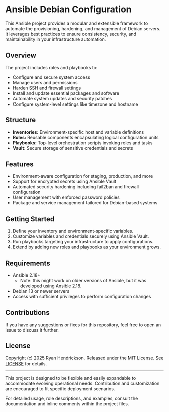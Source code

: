 # Ansible Debian Configuration

This Ansible project provides a modular and extensible framework to automate the provisioning, hardening, and management of Debian servers.
It leverages best practices to ensure consistency, security, and maintainability in your infrastructure automation.

## Overview

The project includes roles and playbooks to:

- Configure and secure system access
- Manage users and permissions
- Harden SSH and firewall settings
- Install and update essential packages and software
- Automate system updates and security patches
- Configure system-level settings like timezone and hostname

## Structure

- **Inventories:** Environment-specific host and variable definitions
- **Roles:** Reusable components encapsulating logical configuration units
- **Playbooks:** Top-level orchestration scripts invoking roles and tasks
- **Vault:** Secure storage of sensitive credentials and secrets

## Features

- Environment-aware configuration for staging, production, and more
- Support for encrypted secrets using Ansible Vault
- Automated security hardening including fail2ban and firewall configuration
- User management with enforced password policies
- Package and service management tailored for Debian-based systems

## Getting Started

1. Define your inventory and environment-specific variables.
2. Customize variables and credentials securely using Ansible Vault.
3. Run playbooks targeting your infrastructure to apply configurations.
4. Extend by adding new roles and playbooks as your environment grows.

## Requirements

- Ansible 2.18+
    - Note: this might work on older versions of Ansible, but it was developed using Ansible 2.18.
- Debian 13 or newer servers
- Access with sufficient privileges to perform configuration changes

## Contributions

If you have any suggestions or fixes for this repository, feel free to open an issue to discuss it further.

## License

Copyright (c) 2025 Ryan Hendrickson. Released under the MIT License. See [LICENSE](LICENSE) for details.

---

This project is designed to be flexible and easily expandable to accommodate evolving operational needs. Contribution and customization are encouraged to fit specific deployment scenarios.

For detailed usage, role descriptions, and examples, consult the documentation and inline comments within the project files.

